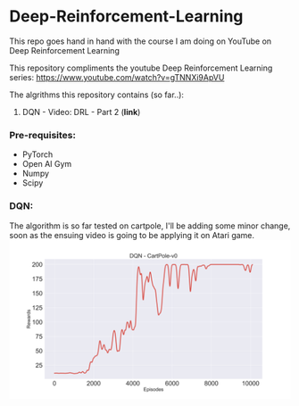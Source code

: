 # Deep-Reinforcement-Learning
This repo goes hand in hand with the course I am doing on YouTube on Deep Reinforcement Learning

This repository compliments the youtube Deep Reinforcement Learning series: https://www.youtube.com/watch?v=gTNNXi9ApVU

The algrithms this repository contains (so far..):
1. DQN - Video: DRL - Part 2 (__link__) 

### Pre-requisites:
* PyTorch
* Open AI Gym
* Numpy
* Scipy


### DQN:
The algorithm is so far tested on cartpole, I'll be adding some minor change, soon as the ensuing video is going to be applying it on Atari game.
![](DQN/images/DQN_CartPole-v0.svg)
